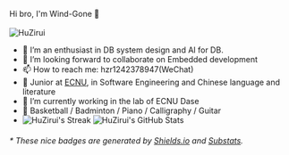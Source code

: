 

Hi bro, I'm Wind-Gone 👋
<br></br>
![HuZirui](https://github-readme-stats.vercel.app/api/top-langs/?username=Wind-Gone&hide=html&layout=compact&theme=algolia)
- 🌱 I’m an enthusiast in DB system design and AI for DB.
- 👯 I’m looking forward to collaborate on Embedded development
- 📫 How to reach me: hzr1242378947(WeChat)
- 🍻 Junior at [ECNU](https://www.ecnu.edu.cn/), in Software Engineering and Chinese language and literature
- 🔭 I’m currently working in the lab of ECNU Dase
- 🏀 Basketball / Badminton / Piano / Calligraphy / Guitar
- ![HuZirui's Streak](https://github-readme-streak-stats.herokuapp.com/?user=Wind-Gone&theme=algolia)  ![HuZirui's GitHub Stats](https://github-readme-stats.vercel.app/api?username=Wind-Gone&show_icons=true&count_private=true&theme=algolia)

<h6>* These nice badges are generated by <a href="https://shields.io/">Shields.io</a> and <a href="https://github.com/spencerwooo/Substats">Substats</a>.</h6>

<!--
**Wind-Gone/Wind-Gone** is a ✨ _special_ ✨ repository because its `README.md` (this file) appears on your GitHub profile.

Here are some ideas to get you started:

- 🔭 I’m currently working on ...
- 🌱 I’m currently learning ...
- 👯 I’m looking to collaborate on ...
- 🤔 I’m looking for help with ...
- 💬 Ask me about ...
- 📫 How to reach me: ...
- 😄 Pronouns: ...
- ⚡ Fun fact: ...
-->
